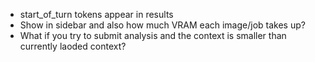 - start_of_turn tokens appear in results
- Show in sidebar and also how much VRAM each image/job takes up?
- What if you try to submit analysis and the context is smaller than currently laoded context?
